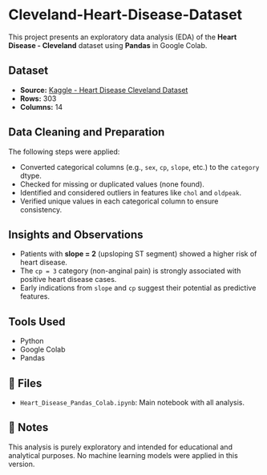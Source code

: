 # Cleveland-Heart-Disease-Dataset

This project presents an exploratory data analysis (EDA) of the **Heart Disease - Cleveland** dataset using **Pandas** in Google Colab.

##  Dataset

- **Source:** [Kaggle - Heart Disease Cleveland Dataset](https://www.kaggle.com/datasets/cherngs/heart-disease-cleveland)
- **Rows:** 303
- **Columns:** 14 

##  Data Cleaning and Preparation

The following steps were applied:
- Converted categorical columns (e.g., `sex`, `cp`, `slope`, etc.) to the `category` dtype.
- Checked for missing or duplicated values (none found).
- Identified and considered outliers in features like `chol` and `oldpeak`.
- Verified unique values in each categorical column to ensure consistency.

##  Insights and Observations

- Patients with **slope = 2** (upsloping ST segment) showed a higher risk of heart disease.
- The `cp = 3` category (non-anginal pain) is strongly associated with positive heart disease cases.
- Early indications from `slope` and `cp` suggest their potential as predictive features.

##  Tools Used

- Python
- Google Colab
- Pandas


## 📄 Files

- `Heart_Disease_Pandas_Colab.ipynb`: Main notebook with all analysis.

## 📌 Notes

This analysis is purely exploratory and intended for educational and analytical purposes. No machine learning models were applied in this version.

